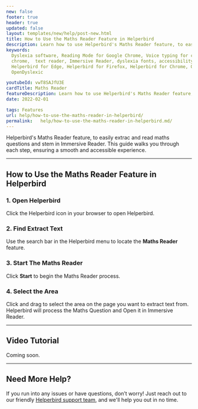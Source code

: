 ```yaml
---
new: false
footer: true
header: true
updated: false
layout: templates/new/help/post-new.html
title: How to Use the Maths Reader Feature in Helperbird
description: Learn how to use Helperbird's Maths Reader feature, to easily extrac and read maths questions and stem in Immersive Reader. This guide walks you through each step, ensuring a smooth and accessible experience.
keywords:
  Dyslexia software, Reading Mode for Google Chrome, Voice typing for chrome, Text to speech for
  chrome,  text reader, Immersive Reader, dyslexia fonts, accessibility software, dyslexia software,
  Helperbird for Edge, Helperbird for Firefox, Helperbird for Chrome, Opendyslexic for Chrome,
  OpenDyslexic

youtubeId: vwT8SAJfU3E
cardTitle: Maths Reader
featureDescription: Learn how to use Helperbird's Maths Reader feature, to easily extrac and read maths questions and stem in Immersive Reader. This guide walks you through each step, ensuring a smooth and accessible experience.
date: 2022-02-01

tags: Features
url: help/how-to-use-the-maths-reader-in-helperbird/
permalink:   help/how-to-use-the-maths-reader-in-helperbird.md/
---
```



Helperbird's Maths Reader feature, to easily extrac and read maths questions and stem in Immersive Reader. This guide walks you through each step, ensuring a smooth and accessible experience.

---

## How to Use the Maths Reader Feature in Helperbird

### 1. Open Helperbird

Click the Helperbird icon in your browser to open Helperbird.

### 2. Find Extract Text

Use the search bar in the Helperbird menu to locate the **Maths Reader** feature.

### 3. Start The Maths Reader

Click **Start** to begin the Maths Reader process.

### 4. Select the Area

Click and drag to select the area on the page you want to extract text from. Helperbird will process the Maths Question and Open it in Immersive Reader.

---

## Video Tutorial

Coming soon.

---

## Need More Help?

If you run into any issues or have questions, don’t worry! Just reach out to our friendly [Helperbird support team](/support/), and we'll help you out in no time.
